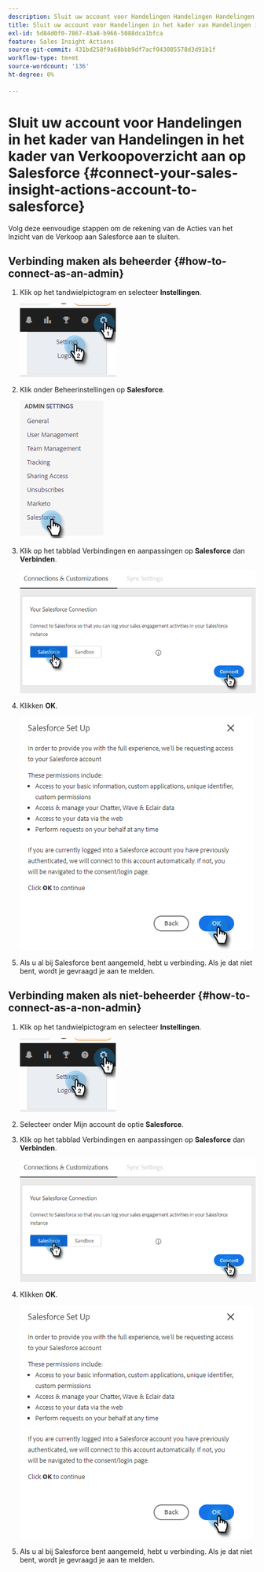 ```yaml
---
description: Sluit uw account voor Handelingen Handelingen Handelingen Handelingen Verkoopcontrole aan op Salesforce - Marketo Docs - Productdocumentatie
title: Sluit uw account voor Handelingen in het kader van Handelingen in het kader van Verkoopoverzicht aan op Salesforce
exl-id: 5d84d0f0-7867-45a8-b966-5088dca1bfca
feature: Sales Insight Actions
source-git-commit: 431bd258f9a68bbb9df7acf043085578d3d91b1f
workflow-type: tm+mt
source-wordcount: '136'
ht-degree: 0%

---
```


# Sluit uw account voor Handelingen in het kader van Handelingen in het kader van Verkoopoverzicht aan op Salesforce {#connect-your-sales-insight-actions-account-to-salesforce}

Volg deze eenvoudige stappen om de rekening van de Acties van het Inzicht van de Verkoop aan Salesforce aan te sluiten.

## Verbinding maken als beheerder {#how-to-connect-as-an-admin}

1. Klik op het tandwielpictogram en selecteer **Instellingen**.

   ![](assets/connect-your-marketo-sales-account-to-salesforce-1.png)

1. Klik onder Beheerinstellingen op **Salesforce**.

   ![](assets/connect-your-marketo-sales-account-to-salesforce-2.png)

1. Klik op het tabblad Verbindingen en aanpassingen op **Salesforce** dan **Verbinden**.

   ![](assets/connect-your-marketo-sales-account-to-salesforce-3.png)

1. Klikken **OK**.

   ![](assets/connect-your-marketo-sales-account-to-salesforce-4.png)

1. Als u al bij Salesforce bent aangemeld, hebt u verbinding. Als je dat niet bent, wordt je gevraagd je aan te melden.

## Verbinding maken als niet-beheerder {#how-to-connect-as-a-non-admin}

1. Klik op het tandwielpictogram en selecteer **Instellingen**.

   ![](assets/connect-your-marketo-sales-account-to-salesforce-5.png)

1. Selecteer onder Mijn account de optie **Salesforce**.

1. Klik op het tabblad Verbindingen en aanpassingen op **Salesforce** dan **Verbinden**.

   ![](assets/connect-your-marketo-sales-account-to-salesforce-7.png)

1. Klikken **OK**.

   ![](assets/connect-your-marketo-sales-account-to-salesforce-8.png)

1. Als u al bij Salesforce bent aangemeld, hebt u verbinding. Als je dat niet bent, wordt je gevraagd je aan te melden.
